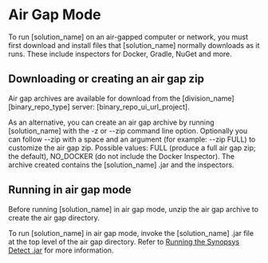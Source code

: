 # Air Gap Mode

To run [solution_name] on an air-gapped computer or network, you must first download and install
files that [solution_name] normally downloads as it runs. These include inspectors
for Docker, Gradle, NuGet and more.

## Downloading or creating an air gap zip

Air gap archives are available for download from the
[division_name] [binary_repo_type] server: [binary_repo_ui_url_project].

As an alternative, you can create an air gap archive by running [solution_name] with the
-z or --zip command line option.
Optionally you can follow --zip with a space and an argument (for example: --zip FULL) to customize the air gap zip. Possible values: FULL (produce a full air gap zip; the default), NO_DOCKER (do not include the Docker Inspector).
The archive created contains the [solution_name] .jar and the inspectors.

## Running in air gap mode

Before running [solution_name] in air gap mode, unzip the air gap archive to create the air gap directory.

To run [solution_name] in air gap mode, invoke the [solution_name] .jar file at the top level of
the air gap directory. Refer to [Running the Synopsys Detect .jar](overview.md#running-the-synopsys-detect-jar) for more information.
